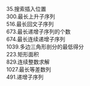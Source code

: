 35.搜索插入位置 <br>
300.最长上升子序列 <br>
516.最长回文子序列 <br>
673.最长递增子序列的个数 <br>
674.最长连续递增子序列 <br>
1039.多边三角形剖分的最低得分 <br>
223.矩形面积 <br>
829.连续整数求解 <br>
1027.最长等差数列 <br>
491.递增子序列 <br>
